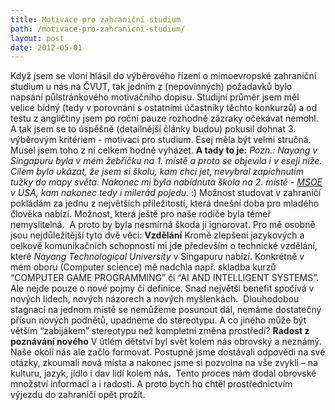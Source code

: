 ```yaml
---
title: Motivace pro zahraniční studium
path: /motivace-pro-zahranicni-studium/
layout: post
date: 2012-05-01
---
```


Když jsem se vloni hlásil do výběrového řízení o mimoevropské zahraniční studium u nás na ČVUT, tak jedním z (nepovinných) požadavků bylo napsání půlstránkového motivačního dopisu. Studijní průměr jsem měl velice bídný (tedy v porovnání s ostatními účastníky těchto konkurzů) a od testu z angličtiny jsem po roční pauze rozhodně zázraky očekávat nemohl. A tak jsem se to úspěšně (detailnější články budou) pokusil dohnat 3. výběrovým kritériem - motivací pro studium. Esej měla být velmi stručná. Musel jsem toho z ní celkem hodně vyházet. **A tady to je:** _Pozn.: Nayang v Singapuru byla v mém žebříčku na 1. místě a proto se objevila i v eseji níže. Cílem bylo ukázat, že jsem si školu, kam chci jet, nevybral zapíchnutím tužky do mapy světa. Nakonec mi byla nabídnuta škola na 2. místě - [MSOE](http://www.msoe.edu) v USA, kam nakonec tedy i milerád pojedu._ :) Možnost studovat v zahraničí pokládám za jednu z největších příležitostí, která dnešní doba pro mladého člověka nabízí. Možnost, která ještě pro naše rodiče byla témeř nemyslitelná.  A proto by byla nesmírná škoda ji ignorovat. Pro mě osobně jsou nejdůležitější tyto dvě věci: **Vzdělání** Kromě zlepšení jazykových a celkově komunikačních schopností mi jde především o technické vzdělání, které _Nayang Technological University_ v Singapuru nabízí. Konkrétně v mém oboru (Computer science) mě nadchla např. skladba kurzů “COMPUTER GAME PROGRAMMING” či “AI AND INTELLIGENT SYSTEMS”. Ale nejde pouze o nové pojmy či definice. Snad největší benefit spočívá v nových lidech, nových názorech a nových myšlenkách.  Dlouhodobou stagnací na jednom místě se nemůžeme posunout dál, nemáme dostatečný přísun nových podnětů, upadneme do stereotypu. A co jiného může být větším “zabijákem” stereotypu než kompletní změna prostředí? **Radost z poznávání nového** V útlém dětství byl svět kolem nás obrovský a neznámý. Naše okolí nás ale začlo formovat. Postupně jsme dostávali odpovědi na své otázky, zkoumali nová místa a nakonec jsme si pozvolna na vše zvykli – na kulturu, jazyk, jídlo i dav lidí kolem nás.  Tento proces nám dodal obrovské množství informací a i radosti. A proto bych ho chtěl prostřednictvím výjezdu do zahraničí opět prožít.